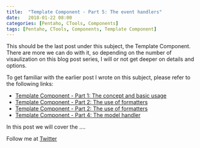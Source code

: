 ```yaml
---
title:  "Template Component - Part 5: The event handlers"
date:   2018-01-22 08:00
categories: [Pentaho, CTools, Components]
tags: [Pentaho, CTools, Components, Template Component]
---
```


This should be the last post under this subject, the Template Component. There are more we can do with it, so depending on the number of visaulization on this blog post series, I will or not get deeper on details and options.

To get familiar with the earlier post I wrote on this subject, please refer to the following links: 

- [Template Component - Part 1: The concept and basic usage](http://mfgaspar.github.io/2017/Template-Component-Part-1/)
- [Template Component - Part 2: The use of formatters](http://mfgaspar.github.io/2017/Template-Component-Part-2/)
- [Template Component - Part 2: The use of formatters](http://mfgaspar.github.io/2017/Template-Component-Part-3/)
- [Template Component - Part 4: The model handler](http://mfgaspar.github.io/2017/Template-Component-Part-4/)

In this post we will cover the .... 



Follow me at [Twitter](https://twitter.com/migfgaspar)

[Live Insights]: #

